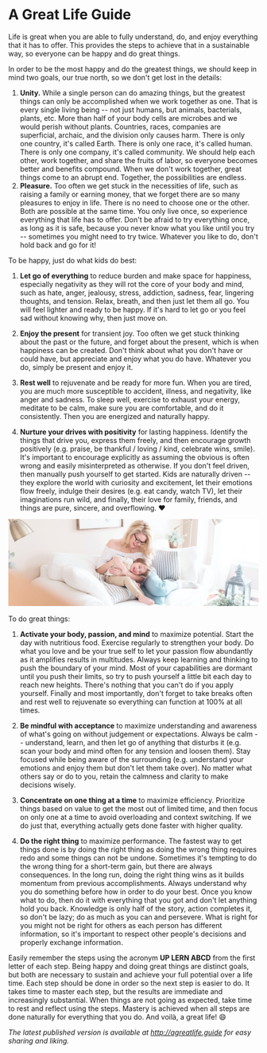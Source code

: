 A Great Life Guide
==================

Life is great when you are able to fully understand, do, and enjoy everything that it has to offer. This provides
the steps to achieve that in a sustainable way, so everyone can be happy and do great things.

In order to be the most happy and do the greatest things, we should keep in mind two goals, our true north, so we don't
get lost in the details:

1. **Unity.** While a single person can do amazing things, but the greatest things can only be accomplished when we work
   together as one. That is every single living being -- not just humans, but animals, bacterials, plants, etc. More
   than half of your body cells are microbes and we would perish without plants. Countries, races, companies are
   superficial, archaic, and the division only causes harm. There is only one country, it's called Earth. There is only
   one race, it's called human. There is only one company, it's called community. We should help each other, work
   together, and share the fruits of labor, so everyone becomes better and benefits compound. When we don't work
   together, great things come to an abrupt end. Together, the possibilities are endless.
2. **Pleasure.** Too often we get stuck in the necessities of life, such as raising a family or earning money, that we
   forget there are so many pleasures to enjoy in life. There is no need to choose one or the other. Both are possible
   at the same time. You only live once, so experience everything that life has to offer. Don't be afraid to try
   everything once, as long as it is safe, because you never know what you like until you try -- sometimes you might
   need to try twice. Whatever you like to do, don't hold back and go for it!

To be happy, just do what kids do best:

1. **Let go of everything** to reduce burden and make space for happiness, especially negativity as they will rot the
   core of your body and mind, such as hate, anger, jealousy, stress, addiction, sadness, fear, lingering thoughts,
   and tension. Relax, breath, and then just let them all go. You will feel lighter and ready to be happy. If it's hard
   to let go or you feel sad without knowing why, then just move on.

2. **Enjoy the present** for transient joy. Too often we get stuck thinking about the past or the future, and forget
   about the present, which is when happiness can be created. Don't think about what you don't have or could have, but
   appreciate and enjoy what you do have. Whatever you do, simply be present and enjoy it.

3. **Rest well** to rejuvenate and be ready for more fun. When you are tired, you are much more susceptible to accident,
   illness, and negativity, like anger and sadness. To sleep well, exercise to exhaust your energy, meditate to be calm,
   make sure you are comfortable, and do it consistently. Then you are energized and naturally happy.

3. **Nurture your drives with positivity** for lasting happiness. Identify the things that drive you, express them
   freely, and then encourage growth positively (e.g. praise, be thankful / loving / kind, celebrate wins, smile). It's
   important to encourage explicitly as assuming the obvious is often wrong and easily misinterpreted as otherwise. If
   you don't feel driven, then manually push yourself to get started. Kids are naturally driven -- they explore the
   world with curiosity and excitement, let their emotions flow freely, indulge their desires (e.g. eat candy,
   watch TV), let their imaginations run wild, and finally, their love for family, friends, and things are pure,
   sincere, and overflowing. :heart:

<img src="great-life-by-paige-cody.jpg">

To do great things:

1. **Activate your body, passion, and mind** to maximize potential. Start the day with nutritious food. Exercise
   regularly to strengthen your body. Do what you love and be your true self to let your passion flow abundantly as it
   amplifies results in multitudes. Always keep learning and thinking to push the boundary of your mind. Most of your
   capabilities are dormant until you push their limits, so try to push yourself a little bit each day to reach new
   heights. There's nothing that you can't do if you apply yourself. Finally and most importantly, don't forget to take
   breaks often and rest well to rejuvenate so everything can function at 100% at all times.

2. **Be mindful with acceptance** to maximize understanding and awareness of what's going on without judgement or
   expectations. Always be calm -- understand, learn, and then let go of anything that disturbs it (e.g. scan your body
   and mind often for any tension and loosen them). Stay focused while being aware of the surrounding (e.g. understand
   your emotions and enjoy them but don't let them take over). No matter what others say or do to you, retain the
   calmness and clarity to make decisions wisely.

3. **Concentrate on one thing at a time** to maximize efficiency. Prioritize things based on value to get the most out
   of limited time, and then focus on only one at a time to avoid overloading and context switching. If we do just that,
   everything actually gets done faster with higher quality.

4. **Do the right thing** to maximize performance. The fastest way to get things done is by doing the right thing as
   doing the wrong thing requires redo and some things can not be undone. Sometimes it's tempting to do the wrong thing
   for a short-term gain, but there are always consequences. In the long run, doing the right thing wins as it builds
   momentum from previous accomplishments. Always understand why you do something before how in order to do your best.
   Once you know what to do, then do it with everything that you got and don't let anything hold you back.
   Knowledge is only half of the story, action completes it, so don't be lazy; do as much as you can and persevere.
   What is right for you might not be right for others as each person has different information, so it's important to
   respect other people's decisions and properly exchange information.

Easily remember the steps using the acronym **UP LERN ABCD** from the first letter of each step. Being happy and doing
great things are distinct goals, but both are necessary to sustain and achieve your full potential over a life time.
Each step should be done in order so the next step is easier to do. It takes time to master each step, but the results
are immediate and increasingly substantial. When things are not going as expected, take time to rest and reflect using
the steps. Mastery is achieved when all steps are done naturally for everything that you do. And voilà, a great life! :smile:

*The latest published version is available at http://agreatlife.guide for easy sharing and liking.*
